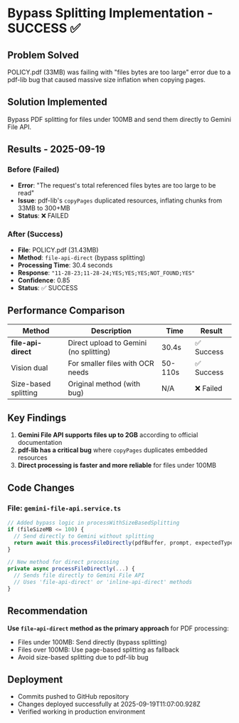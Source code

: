 # Bypass Splitting Implementation - SUCCESS ✅

## Problem Solved
POLICY.pdf (33MB) was failing with "files bytes are too large" error due to a pdf-lib bug that caused massive size inflation when copying pages.

## Solution Implemented
Bypass PDF splitting for files under 100MB and send them directly to Gemini File API.

## Results - 2025-09-19

### Before (Failed)
- **Error**: "The request's total referenced files bytes are too large to be read"
- **Issue**: pdf-lib's `copyPages` duplicated resources, inflating chunks from 33MB to 300+MB
- **Status**: ❌ FAILED

### After (Success)
- **File**: POLICY.pdf (31.43MB)
- **Method**: `file-api-direct` (bypass splitting)
- **Processing Time**: 30.4 seconds
- **Response**: `"11-28-23;11-28-24;YES;YES;YES;NOT_FOUND;YES"`
- **Confidence**: 0.85
- **Status**: ✅ SUCCESS

## Performance Comparison

| Method | Description | Time | Result |
|--------|-------------|------|---------|
| **file-api-direct** | Direct upload to Gemini (no splitting) | 30.4s | ✅ Success |
| Vision dual | For smaller files with OCR needs | 50-110s | ✅ Success |
| Size-based splitting | Original method (with bug) | N/A | ❌ Failed |

## Key Findings

1. **Gemini File API supports files up to 2GB** according to official documentation
2. **pdf-lib has a critical bug** where `copyPages` duplicates embedded resources
3. **Direct processing is faster and more reliable** for files under 100MB

## Code Changes

### File: `gemini-file-api.service.ts`

```typescript
// Added bypass logic in processWithSizeBasedSplitting
if (fileSizeMB <= 100) {
  // Send directly to Gemini without splitting
  return await this.processFileDirectly(pdfBuffer, prompt, expectedType, startTime);
}

// New method for direct processing
private async processFileDirectly(...) {
  // Sends file directly to Gemini File API
  // Uses 'file-api-direct' or 'inline-api-direct' methods
}
```

## Recommendation

**Use `file-api-direct` method as the primary approach** for PDF processing:
- Files under 100MB: Send directly (bypass splitting)
- Files over 100MB: Use page-based splitting as fallback
- Avoid size-based splitting due to pdf-lib bug

## Deployment
- Commits pushed to GitHub repository
- Changes deployed successfully at 2025-09-19T11:07:00.928Z
- Verified working in production environment